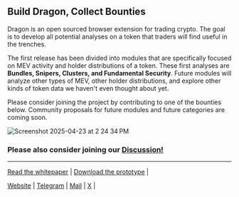 ## Build Dragon, Collect Bounties

Dragon is an open sourced browser extension for trading crypto. The goal is to develop all potential analyses on a token that traders will find useful in the trenches.   

The first release has been divided into modules that are specifically focused on MEV activity and holder distributions of a token. These first analyses are **Bundles, Snipers, Clusters, and Fundamental Security**. Future modules will analyze other types of MEV, other holder distributions, and explore other kinds of token data we haven't even thought about yet.

Please consider joining the project by contributing to one of the bounties below. Community proposals for future modules and future categories are coming soon.

![Screenshot 2025-04-23 at 2 24 34 PM](https://github.com/user-attachments/assets/964752fe-c22d-4d18-aa41-b837014b3314)


### Please also consider joining our [Discussion!](https://github.com/orgs/alpha-dragon-org/discussions)

---


[Read the whitepaper](https://alpha-dragon.ai/alphadragon.pdf) |
[Download the prototype](https://chromewebstore.google.com/detail/dragon/ncbgllgbplhnbekllhogabdefjidbkoe) |

[Website](https://alpha-dragon.ai) |
[Telegram](https://t.me/+OU0SLVfcpEZhZWQx) | 
[Mail](mailto:baddragonmygoodness@gmail.com) | 
[X](https://x.com/AlphaDragonAI) | 


